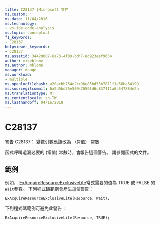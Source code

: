 ```yaml
---
title: C28137 |Microsoft 文件
ms.custom: ''
ms.date: 11/04/2016
ms.technology:
- vs-ide-code-analysis
ms.topic: conceptual
f1_keywords:
- C28137
helpviewer_keywords:
- C28137
ms.assetid: 34420007-6a73-4f09-bdf7-8d923eef9654
author: mikeblome
ms.author: mblome
manager: douge
ms.workload:
- multiple
ms.openlocfilehash: a20acbb754e2cd96e85bd53b7871f1a56ba34199
ms.sourcegitcommit: 6a9d5bd75e50947659fd6c837111a6a547884e2a
ms.translationtype: MT
ms.contentlocale: zh-TW
ms.lasthandoff: 04/16/2018
---
```

# <a name="c28137"></a>C28137
警告 C28137： 變數引數應該改為 （常值） 常數  
  
 函式呼叫遺漏必要的 (常值) 常數時，會報告這個警告。 請參閱函式的文件。  
  
## <a name="example"></a>範例  
 例如， [ExAcquireResourceExclusiveLite](http://msdn.microsoft.com/library/windows/hardware/ff544351.aspx)常式需要的值為 TRUE 或 FALSE 的`Wait`參數。 下列程式碼範例會產生這個警告：  
  
```  
ExAcquireResourceExclusiveLite(Resource, Wait);  
```  
  
 下列程式碼範例可避免此警告：  
  
```  
ExAcquireResourceExclusiveLite(Resource, TRUE);  
```